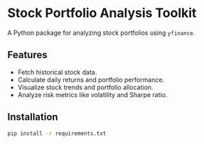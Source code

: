 # Stock Portfolio Analysis Toolkit

A Python package for analyzing stock portfolios using `yfinance`.

## Features
- Fetch historical stock data.
- Calculate daily returns and portfolio performance.
- Visualize stock trends and portfolio allocation.
- Analyze risk metrics like volatility and Sharpe ratio.

## Installation
```bash
pip install -r requirements.txt
